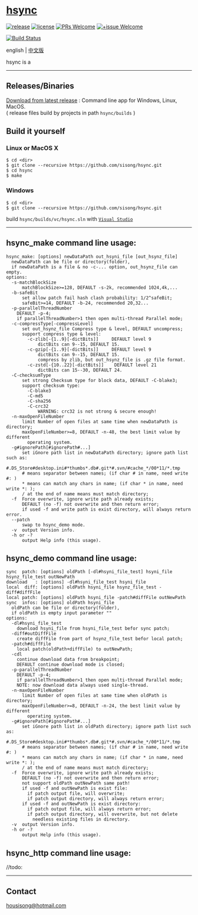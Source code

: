# [hsync](https://github.com/sisong/hsync)
[![release](https://img.shields.io/badge/release-v0.8.0-blue.svg)](https://github.com/sisong/hsync/releases) 
[![license](https://img.shields.io/badge/license-MIT-blue.svg)](https://github.com/sisong/hsync/blob/main/LICENSE) 
[![PRs Welcome](https://img.shields.io/badge/PRs-welcome-blue.svg)](https://github.com/sisong/hsync/pulls)
[![+issue Welcome](https://img.shields.io/github/issues-raw/sisong/hsync?color=green&label=%2Bissue%20welcome)](https://github.com/sisong/hsync/issues)   

[![Build Status](https://github.com/sisong/hsync/workflows/ci/badge.svg?branch=main)](https://github.com/sisong/hsync/actions?query=workflow%3Aci+branch%3Amain)   

 english | [中文版](README_cn.md)   

hsync is a    


    

---
## Releases/Binaries
[Download from latest release](https://github.com/sisong/hsync/releases) : Command line app for Windows, Linux, MacOS.     
( release files build by projects in path `hsync/builds` )   

## Build it yourself
### Linux or MacOS X ###
```
$ cd <dir>
$ git clone --recursive https://github.com/sisong/hsync.git
$ cd hsync
$ make
```

### Windows ###
```
$ cd <dir>
$ git clone --recursive https://github.com/sisong/hsync.git
```
build `hsync/builds/vc/hsync.sln` with [`Visual Studio`](https://visualstudio.microsoft.com)   

---
## **hsync_make** command line usage:  
```
hsync_make: [options] newDataPath out_hsyni_file [out_hsynz_file]
  newDataPath can be file or directory(folder),
  if newDataPath is a file & no -c-... option, out_hsynz_file can empty.
options:
  -s-matchBlockSize
      matchBlockSize>=128, DEFAULT -s-2k, recommended 1024,4k,...
  -b-safeBit
      set allow patch fail hash clash probability: 1/2^safeBit;
      safeBit>=14, DEFAULT -b-24, recommended 20,32...
  -p-parallelThreadNumber
    DEFAULT -p-4;
    if parallelThreadNumber>1 then open multi-thread Parallel mode;
  -c-compressType[-compressLevel]
      set out_hsynz_file Compress type & level, DEFAULT uncompress;
      support compress type & level:
        -c-zlib[-{1..9}[-dictBits]]     DEFAULT level 9
            dictBits can 9--15, DEFAULT 15.
        -c-gzip[-{1..9}[-dictBits]]     DEFAULT level 9
            dictBits can 9--15, DEFAULT 15.
            compress by zlib, but out_hsynz_file is .gz file format.
        -c-zstd[-{10..22}[-dictBits]]    DEFAULT level 21
            dictBits can 15--30, DEFAULT 24.
  -C-checksumType
      set strong Checksum type for block data, DEFAULT -C-blake3;
      support checksum type:
        -C-blake3
        -C-md5
        -C-sha256
        -C-crc32
            WARNING: crc32 is not strong & secure enough!
  -n-maxOpenFileNumber
      limit Number of open files at same time when newDataPath is directory;
      maxOpenFileNumber>=8, DEFAULT -n-48, the best limit value by different
        operating system.
  -g#ignorePath[#ignorePath#...]
      set iGnore path list in newDataPath directory; ignore path list such as:
        #.DS_Store#desktop.ini#*thumbs*.db#.git*#.svn/#cache_*/00*11/*.tmp
      # means separator between names; (if char # in name, need write #: )
      * means can match any chars in name; (if char * in name, need write *: );
      / at the end of name means must match directory;
  -f  Force overwrite, ignore write path already exists;
      DEFAULT (no -f) not overwrite and then return error;
      if used -f and write path is exist directory, will always return error.
  --patch
      swap to hsync_demo mode.
  -v  output Version info.
  -h or -?
      output Help info (this usage).
```

## **hsync_demo** command line usage:  
```
sync  patch: [options] oldPath [-dl#hsyni_file_test] hsyni_file hsynz_file_test outNewPath
download   : [options] -dl#hsyni_file_test hsyni_file
local  diff: [options] oldPath hsyni_file hsynz_file_test -diff#diffFile
local patch: [options] oldPath hsyni_file -patch#diffFile outNewPath
sync  infos: [options] oldPath hsyni_file
  oldPath can be file or directory(folder),
  if oldPath is empty input parameter ""
options:
  -dl#hsyni_file_test
    download hsyni_file from hsyni_file_test befor sync patch;
  -diff#outDiffFile
    create diffFile from part of hsynz_file_test befor local patch;
  -patch#diffFile
    local patch(oldPath+diffFile) to outNewPath;
  -cdl
    continue download data from breakpoint;
    DEFAULT continue download mode is closed;
  -p-parallelThreadNumber
    DEFAULT -p-4;
    if parallelThreadNumber>1 then open multi-thread Parallel mode;
    NOTE: now download data always used single-thread.
  -n-maxOpenFileNumber
      limit Number of open files at same time when oldPath is directory;
      maxOpenFileNumber>=8, DEFAULT -n-24, the best limit value by different
        operating system.
  -g#ignorePath[#ignorePath#...]
      set iGnore path list in oldPath directory; ignore path list such as:
        #.DS_Store#desktop.ini#*thumbs*.db#.git*#.svn/#cache_*/00*11/*.tmp
      # means separator between names; (if char # in name, need write #: )
      * means can match any chars in name; (if char * in name, need write *: );
      / at the end of name means must match directory;
  -f  Force overwrite, ignore write path already exists;
      DEFAULT (no -f) not overwrite and then return error;
      not support oldPath outNewPath same path!
      if used -f and outNewPath is exist file:
        if patch output file, will overwrite;
        if patch output directory, will always return error;
      if used -f and outNewPath is exist directory:
        if patch output file, will always return error;
        if patch output directory, will overwrite, but not delete
          needless existing files in directory.
  -v  output Version info.
  -h or -?
      output Help info (this usage).
```

## **hsync_http** command line usage:  
//todo:

---
## Contact
housisong@hotmail.com  